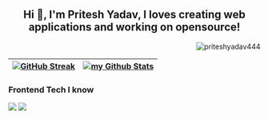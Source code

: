 <h2 align="center">Hi 👋, I'm Pritesh Yadav, I loves creating web applications and working on opensource!</h2>
<p align="right"> <img src="https://komarev.com/ghpvc/?username=priteshyadav444&label=Profile%20views&color=0e75b6&style=flat" alt="priteshyadav444" /> </p>


| [![GitHub Streak](https://streak-stats.demolab.com?user=priteshyadav444&theme=tokyonight&hide_border=true&date_format=M%20j%5B%2C%20Y%5D&mode=weekly)](https://priteshyadav.in) | <a href="https://priteshyadav.in"><img align="center" src="https://github-readme-stats.vercel.app/api?username=priteshyadav444&include_all_commits=true&count_private=true&show_icons=true&line_height=20&title_color=2B5BBD&icon_color=1124BB&text_color=A1A1A1&bg_color=0,000000,130F40" alt="my Github Stats"/></a> |
| ------------- | ------------- |

### Frontend Tech I know
![](https://img.shields.io/badge/Code-Angular-informational?style=flat&logo=angular&logoColor=white&color=4AB197)
![](https://img.shields.io/badge/Code-React-informational?style=flat&logo=react&logoColor=white&color=4AB197)

